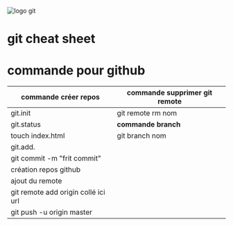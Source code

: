 ![logo git](https://upload.wikimedia.org/wikipedia/commons/thumb/e/e0/Git-logo.svg/320px-Git-logo.svg.png)

# git cheat sheet




# commande  pour github



|commande créer repos                   |commande supprimer git remote    |
|---------------------------------------|---------------------------------|
|git.init				|git remote  rm  nom              | 
|git.status				|**commande branch**              |                    
|touch index.html			|git branch nom                   |
|git.add.				|	
|git commit -m "frit commit"		|
|création repos github			|
|ajout du remote			|
|git remote add origin collé ici url	|
|git push -u origin master		|
























